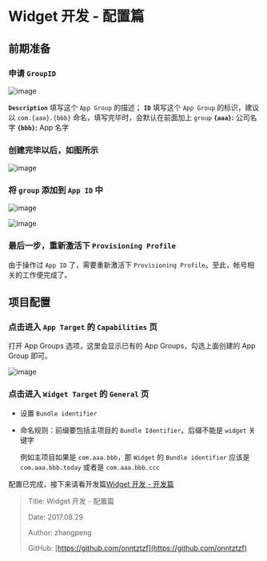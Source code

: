 # Widget 开发 - 配置篇

## 前期准备

### 申请 `GroupID`

![image](http://file.zhangpeng.site/2017/08/29/1.jpeg)

**`Description`** 填写这个 `App Group` 的描述；
**`ID`** 填写这个 `App Group` 的标识，建议以 `com.{aaa}.{bbb}` 命名，填写完毕时，会默认在前面加上 `group`
**`{aaa}`:** 公司名字
**`{bbb}`:** App 名字

### 创建完毕以后，如图所示

![image](http://file.zhangpeng.site/2017/08/29/2.jpeg)

### 将 `group` 添加到 `App ID` 中

![image](http://file.zhangpeng.site/2017/08/29/3.jpeg)

![image](http://file.zhangpeng.site/2017/08/29/4.jpeg)

### 最后一步，重新激活下 `Provisioning Profile`

由于操作过 `App ID` 了，需要重新激活下 `Provisioning Profile`。至此，帐号相关的工作便完成了。

## 项目配置

### 点击进入 `App Target` 的 `Capabilities` 页

打开 App Groups 选项，这里会显示已有的 App Groups，勾选上面创建的 App Group 即可。

![image](http://file.zhangpeng.site/2017/08/29/5.jpeg)

### 点击进入 `Widget Target` 的 `General` 页

* 设置 `Bundle identifier`
* 命名规则：前缀要包括主项目的 `Bundle Identifier`。后缀不能是 `widget` 关键字

  例如主项目如果是 `com.aaa.bbb`，那 `Widget` 的 `Bundle identifier` 应该是 `com.aaa.bbb.today` 或者是 `com.aaa.bbb.ccc`

配置已完成，接下来请看开发篇[Widget 开发 - 开发篇](http://www.jianshu.com/p/9ddb712a45b4)

> Title: Widget 开发 - 配置篇
>
> Date: 2017.08.29
>
> Author: zhangpeng
>
> GitHub: [https://github.com/onntztzf](https://github.com/onntztzf)
